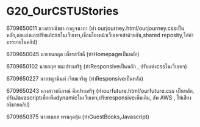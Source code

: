 # G20_OurCSTUStories
6709650011 นางสาวณัชชา กาญจนาภา 
(ทำ ourjourney.html/ourjourney.cssเป็นหลัก,ตกแต่งและปรับแก้cssในเว็บเพจ,เชื่อมโยงหน้าเว็บเพจเข้าด้วยกัน,shared reposity,ใส่คำบรรยายในคลิป)

6709650045 นายธนกฤต เพ็ชรสวัสดิ์ 
(ทำHomepageเป็นหลัก)

6709650102 นายกฤศ ชนะประเสริฐ
(ทำResponsiveเป็นหลัก , ปรับแต่งcssในเว็บเพจ)

6709650227 นายชญานินท์ เจียมเจริญ
(ทำResponsiveเป็นหลัก)

6709650243 นางสาวชนิภรณ์ คิมประเสริฐ
(ทำourfuture.html/ourfuture.css เป็นหลัก, ปรับJavascriptเพื่อเพิ่มdynamicในเว็บเพจ,ปรับresponsiveเพิ่มเติม, อัพ AWS , ให้เสียงอธิบายคลิป)

6709650375 นายธนยศ พรมกุดตุ้ม
(ทำGuestBooks,Javascript)


